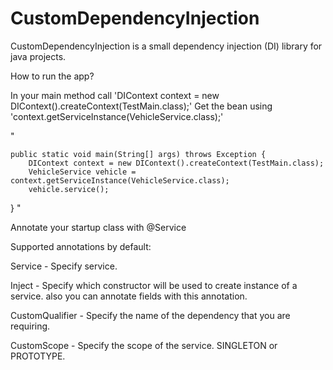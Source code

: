 # CustomDependencyInjection
CustomDependencyInjection is a small dependency injection (DI) library for java projects.

How to run the app?

In your main method call 'DIContext context = new DIContext().createContext(TestMain.class);'
Get the bean using 'context.getServiceInstance(VehicleService.class);'

"
	
	public static void main(String[] args) throws Exception {	
		DIContext context = new DIContext().createContext(TestMain.class);
		VehicleService vehicle = context.getServiceInstance(VehicleService.class);
		vehicle.service();
   }
"

Annotate your startup class with @Service

Supported annotations by default:

Service - Specify service.

Inject - Specify which constructor will be used to create instance of a service. also you can annotate fields with this annotation.

CustomQualifier - Specify the name of the dependency that you are requiring.

CustomScope - Specify the scope of the service. SINGLETON or PROTOTYPE.
